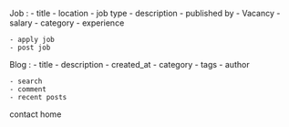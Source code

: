 Job : 
    - title
    - location 
    - job type
    - description
    - published by 
    - Vacancy 
    - salary
    - category
    - experience

    - apply job
    - post job 


Blog : 
    - title 
    - description 
    - created_at
    - category 
    - tags
    - author

    - search 
    - comment 
    - recent posts

contact
home